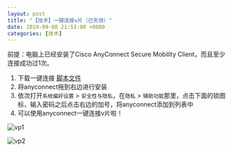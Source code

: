 ```yaml
---
layout: post
title: "【技术】一键连接v片（已失效）"
date: 2019-09-08 21:53:00 +0800
categories: [技术]
---
```


前提：电脑上已经安装了Cisco AnyConnect Secure Mobility Client，而且至少连接成功过1次。

1. 下载一键连接 [脚本文件][1]
2. 将anyconnect拖到右边进行安装
3. 依次打开`系统偏好设置` \> `安全性与隐私`，在`隐私` \> `辅助功能`那里，点击下面的锁图标，输入密码之后点击右边的加号，将anyconnect添加到列表中
4. 可以使用anyconnect一键连接v片啦！

![vp1][image-1]

![vp2][image-2]

[1]:	./../../../../static/img/public/%E4%B8%80%E9%94%AE%E8%BF%9E%E6%8E%A5.dmg

[image-1]:	./../../../../static/img/public/vp1.jpg
[image-2]:	./../../../../static/img/public/vp2.jpg